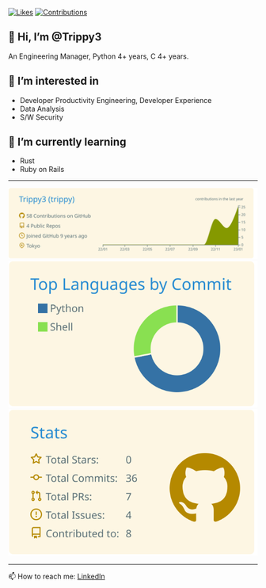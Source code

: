 [![Likes](https://badgen.org/img/zenn/hiro_torii/likes?style=flat)](https://zenn.dev/hiro_torii)
[![Contributions](https://badgen.org/img/qiita/hiro-torii/contributions?style=flat)](https://qiita.com/hiro-torii)

## 👋 Hi, I’m @Trippy3  
An Engineering Manager, Python 4+ years, C 4+ years.

## 👀 I’m interested in
- Developer Productivity Engineering, Developer Experience
- Data Analysis
- S/W Security
## 🌱 I’m currently learning 
- Rust
- Ruby on Rails

-----

[![](https://raw.githubusercontent.com/Trippy3/Trippy3/main/profile-summary-card-output/solarized/0-profile-details.svg)](https://github.com/vn7n24fzkq/github-profile-summary-cards)
[![](https://raw.githubusercontent.com/Trippy3/Trippy3/main/profile-summary-card-output/solarized/2-most-commit-language.svg)](https://github.com/vn7n24fzkq/github-profile-summary-cards) [![](https://raw.githubusercontent.com/Trippy3/Trippy3/main/profile-summary-card-output/solarized/3-stats.svg)](https://github.com/vn7n24fzkq/github-profile-summary-cards)

-----
📫 How to reach me: [LinkedIn](https://www.linkedin.com/in/hiroyuki-torii-1bbb54257/)

<!---
Trippy3/Trippy3 is a ✨ special ✨ repository because its `README.md` (this file) appears on your GitHub profile.
You can click the Preview link to take a look at your changes.
--->
